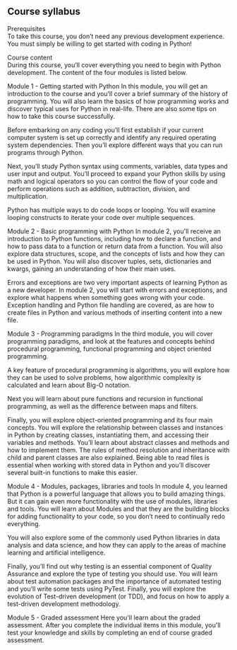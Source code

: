 ## Course syllabus
Prerequisites  
To take this course, you don’t need any previous development experience. You must simply be willing to get started with coding in Python!

Course content  
During this course, you’ll cover everything you need to begin with Python development. The content of the four modules is listed below.

Module 1 - Getting started with Python
In this module, you will get an introduction to the course and you’ll cover a brief summary of the history of programming. You will also learn the basics of how programming works and discover typical uses for Python in real-life. There are also some tips on how to take this course successfully.

Before embarking on any coding you’ll first establish if your current computer system is set up correctly and identify any required operating system dependencies. Then you’ll explore different ways that you can run programs through Python.

Next, you’ll study Python syntax using comments, variables, data types and user input and output. You’ll proceed to expand your Python skills by using math and logical operators so you can control the flow of your code and perform operations such as addition, subtraction, division, and multiplication.

Python has multiple ways to do code loops or looping. You will examine looping constructs to iterate your code over multiple sequences.

Module 2 - Basic programming with Python
In module 2, you'll receive an introduction to Python functions, including how to declare a function, and how to pass data to a function or return data from a function. You will also explore data structures, scope, and the concepts of lists and how they can be used in Python. You will also discover tuples, sets, dictionaries and kwargs, gaining an understanding of how their main uses.

Errors and exceptions are two very important aspects of learning Python as a new developer. In module 2, you will start with errors and exceptions, and explore what happens when something goes wrong with your code. Exception handling and Python file handling are covered, as are how to create files in Python and various methods of inserting content into a new file.

Module 3 - Programming paradigms
In the third module, you will cover programming paradigms, and look at the features and concepts behind procedural programming, functional programming and object oriented programming.

A key feature of procedural programming is algorithms, you will explore how they can be used to solve problems, how algorithmic complexity is calculated and learn about Big-O notation.

Next you will learn about pure functions and recursion in functional programming, as well as the difference between maps and filters.

Finally, you will explore object-oriented programming and its four main concepts.  You will explore the relationship between classes and instances in Python by creating classes, instantiating them, and accessing their variables and methods. You’ll learn about abstract classes and methods and how to implement them. The rules of method resolution and inheritance with child and parent classes are also explained. Being able to read files is essential when working with stored data in Python and you’ll discover several built-in functions to make this easier. 

Module 4  - Modules, packages, libraries and tools
In module 4, you learned that Python is a powerful language that allows you to build amazing things. But it can gain even more functionality with the use of modules, libraries and tools. You will learn about Modules and that they are the building blocks for adding functionality to your code, so you don’t need to continually redo everything.

You will also explore some of the commonly used Python libraries in data analysis and data science, and how they can apply to the areas of machine learning and artificial intelligence.

Finally, you’ll find out why testing is an essential component of Quality Assurance and explore the type of testing you should use. You will learn about test automation packages and the importance of automated testing and you’ll write some tests using PyTest. Finally, you will explore the evolution of Test-driven development (or TDD), and focus on how to apply a test-driven development methodology.

Module 5 - Graded assessment
Here you'll learn about the graded assessment. After you complete the individual items in this module, you'll test your knowledge and skills by completing an end of course graded assessment.